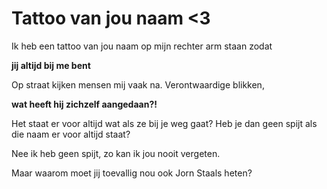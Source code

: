 # Tattoo van jou naam <3
Ik heb een tattoo van jou naam op mijn rechter arm staan zodat

**jij altijd bij me bent**

Op straat kijken mensen mij vaak na.
Verontwaardige blikken,

**wat heeft hij zichzelf aangedaan?!**

Het staat er voor altijd wat als ze bij je weg gaat?
Heb je dan geen spijt als die naam er voor altijd staat?

Nee ik heb geen spijt, zo kan ik jou nooit vergeten.

Maar waarom moet jij toevallig nou ook Jorn Staals heten?
